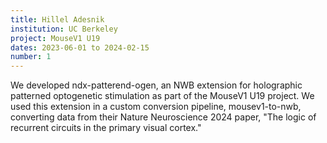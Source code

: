 ```yaml
---
title: Hillel Adesnik
institution: UC Berkeley
project: MouseV1 U19
dates: 2023-06-01 to 2024-02-15
number: 1
---
```


We developed ndx-patterend-ogen, an NWB extension for holographic patterned optogenetic stimulation as part of the MouseV1 U19 project. We used this extension in a custom conversion pipeline, mousev1-to-nwb, converting data from their Nature Neuroscience 2024 paper, "The logic of recurrent circuits in the primary visual cortex."